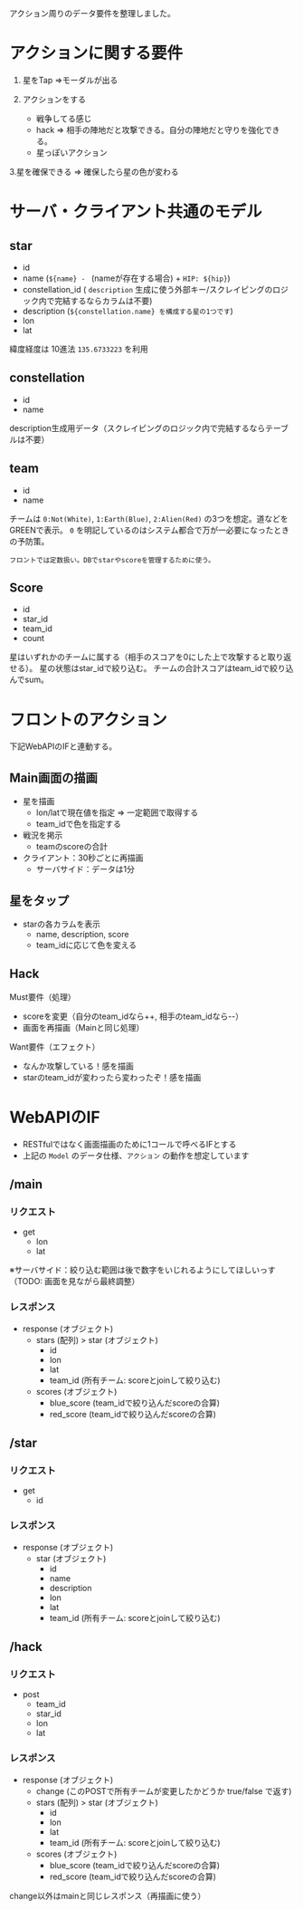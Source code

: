 アクション周りのデータ要件を整理しました。

# アクションに関する要件

1. 星をTap =>モーダルが出る

2. アクションをする
    - 戦争してる感じ
    - hack => 相手の陣地だと攻撃できる。自分の陣地だと守りを強化できる。
    - 星っぽいアクション

3.星を確保できる => 確保したら星の色が変わる

# サーバ・クライアント共通のモデル

## star

- id
- name (`${name} - ` (nameが存在する場合) + `HIP: ${hip}`)
- constellation_id ( `description` 生成に使う外部キー/スクレイピングのロジック内で完結するならカラムは不要)
- description (`${constellation.name} を構成する星の1つです`)
- lon
- lat

緯度経度は 10進法 `135.6733223` を利用

## constellation

- id
- name

description生成用データ（スクレイピングのロジック内で完結するならテーブルは不要）

## team

- id
- name

チームは `0:Not(White)`, `1:Earth(Blue)`, `2:Alien(Red)` の3つを想定。道などをGREENで表示。
`0` を明記しているのはシステム都合で万が一必要になったときの予防策。

```
フロントでは定数扱い。DBでstarやscoreを管理するために使う。
```

## Score

- id
- star_id
- team_id
- count

星はいずれかのチームに属する（相手のスコアを0にした上で攻撃すると取り返せる）。
星の状態はstar_idで絞り込む。
チームの合計スコアはteam_idで絞り込んでsum。

# フロントのアクション

下記WebAPIのIFと連動する。

## Main画面の描画

- 星を描画
    - lon/latで現在値を指定 => 一定範囲で取得する
    - team_idで色を指定する
- 戦況を掲示
    - teamのscoreの合計
- クライアント：30秒ごとに再描画
    - サーバサイド：データは1分

## 星をタップ

- starの各カラムを表示
    - name, description, score
    - team_idに応じて色を変える

## Hack

Must要件（処理）

- scoreを変更（自分のteam_idなら++, 相手のteam_idなら--）
- 画面を再描画（Mainと同じ処理）

Want要件（エフェクト）

- なんか攻撃している！感を描画
- starのteam_idが変わったら変わったぞ！感を描画

# WebAPIのIF

- RESTfulではなく画面描画のために1コールで呼べるIFとする
- 上記の `Model` のデータ仕様、`アクション` の動作を想定しています

## /main

### リクエスト

- get
    - lon
    - lat

※サーバサイド：絞り込む範囲は後で数字をいじれるようにしてほしいっす（TODO: 画面を見ながら最終調整）

### レスポンス

- response (オブジェクト)
    - stars (配列) > star (オブジェクト)
        - id
        - lon
        - lat
        - team_id (所有チーム: scoreとjoinして絞り込む)
    - scores (オブジェクト)
        - blue_score (team_idで絞り込んだscoreの合算)
        - red_score (team_idで絞り込んだscoreの合算)

## /star

### リクエスト

- get
    - id

### レスポンス

- response (オブジェクト)
    - star (オブジェクト)
        - id
        - name
        - description
        - lon
        - lat
        - team_id (所有チーム: scoreとjoinして絞り込む)

## /hack

### リクエスト

- post
    - team_id
    - star_id
    - lon
    - lat

### レスポンス

- response (オブジェクト)
    - change (このPOSTで所有チームが変更したかどうか true/false で返す)
    - stars (配列) > star (オブジェクト)
        - id
        - lon
        - lat
        - team_id (所有チーム: scoreとjoinして絞り込む)
    - scores (オブジェクト)
        - blue_score (team_idで絞り込んだscoreの合算)
        - red_score (team_idで絞り込んだscoreの合算)

change以外はmainと同じレスポンス（再描画に使う）
